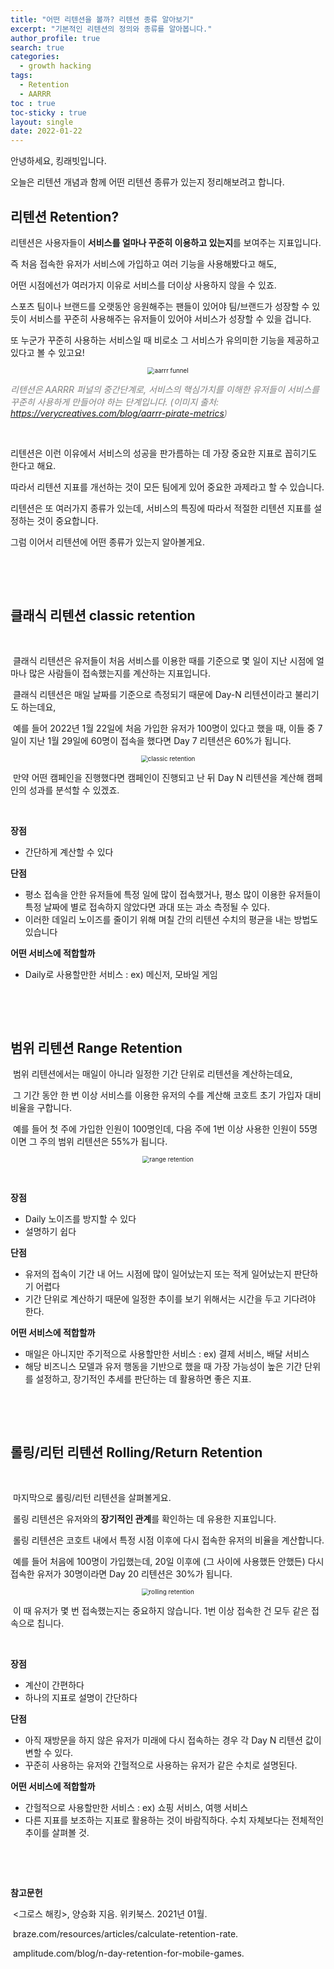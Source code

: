 ```yaml
---
title: "어떤 리텐션을 볼까? 리텐션 종류 알아보기"
excerpt: "기본적인 리텐션의 정의와 종류를 알아봅니다."
author_profile: true
search: true
categories: 
  - growth hacking
tags: 
  - Retention
  - AARRR
toc : true
toc-sticky : true
layout: single
date: 2022-01-22
---
```




안녕하세요, 킹래빗입니다.    

오늘은 리텐션 개념과 함께 어떤 리텐션 종류가 있는지 정리해보려고 합니다.    



## 리텐션 Retention?

리텐션은 사용자들이 **서비스를 얼마나 꾸준히 이용하고 있는지**를 보여주는 지표입니다.    

즉 처음 접속한 유저가 서비스에 가입하고 여러 기능을 사용해봤다고 해도,     

어떤 시점에선가 여러가지 이유로 서비스를 더이상 사용하지 않을 수 있죠.    

스포츠 팀이나 브랜드를 오랫동안 응원해주는 팬들이 있어야 팀/브랜드가 성장할 수 있듯이 서비스를 꾸준히 사용해주는 유저들이 있어야 서비스가 성장할 수 있을 겁니다.   

또 누군가 꾸준히 사용하는 서비스일 때 비로소 그 서비스가 유의미한 기능을 제공하고 있다고 볼 수 있고요!    

<p align="center"><img src="/assets/images/retention/aarrr-pirate-metrics.png" alt="aarrr funnel" style="zoom:70%;" /></p>

*<span style="color:grey">리텐션은 AARRR 퍼널의 중간단계로, 서비스의 핵심가치를 이해한 유저들이 서비스를 꾸준히 사용하게 만들어야 하는 단계입니다. (이미지 출처: https://verycreatives.com/blog/aarrr-pirate-metrics)</span>*

​    

리텐션은 이런 이유에서 서비스의 성공을 판가름하는 데 가장 중요한 지표로 꼽히기도 한다고 해요.    

따라서 리텐션 지표를 개선하는 것이 모든 팀에게 있어 중요한 과제라고 할 수 있습니다.     

리텐션은 또 여러가지 종류가 있는데, 서비스의 특징에 따라서 적절한 리텐션 지표를 설정하는 것이 중요합니다.    

그럼 이어서 리텐션에 어떤 종류가 있는지 알아볼게요.     

​    

​    

## 클래식 리텐션 classic retention

​     

​	클래식 리텐션은 유저들이 처음 서비스를 이용한 때를 기준으로 몇 일이 지난 시점에 얼마나 많은 사람들이 접속했는지를 계산하는 지표입니다.    

​	클래식 리텐션은 매일 날짜를 기준으로 측정되기 때문에 Day-N 리텐션이라고 불리기도 하는데요,    

​	예를 들어 2022년 1월 22일에 처음 가입한 유저가 100명이 있다고 했을 때, 이들 중 7일이 지난 1월 29일에 60명이 접속을 했다면 Day 7 리텐션은 60%가 됩니다.    

<p align="center"><img src="/assets/images/retention/classic_retention.png" alt="classic retention" style="zoom:70%;" /></p>

​	만약 어떤 캠페인을 진행했다면 캠페인이 진행되고 난 뒤 Day N 리텐션을 계산해 캠페인의 성과를 분석할 수 있겠죠.    

​    

**장점** 

- 간단하게 계산할 수 있다

**단점**

- 평소 접속을 안한 유저들에 특정 일에 많이 접속했거나, 평소 많이 이용한 유저들이 특정 날짜에 별로 접속하지 않았다면 과대 또는 과소 측정될 수 있다. 
- 이러한 데일리 노이즈를 줄이기 위해 며칠 간의 리텐션 수치의 평균을 내는 방법도 있습니다

**어떤 서비스에 적합할까**

- Daily로 사용할만한 서비스 : ex) 메신저, 모바일 게임

​    

​    

## 범위 리텐션 Range Retention 



​	범위 리텐션에서는 매일이 아니라 일정한 기간 단위로 리텐션을 계산하는데요,    

​	그 기간 동안 한 번 이상 서비스를 이용한 유저의 수를 계산해 코호트 초기 가입자 대비 비율을 구합니다.    

​	예를 들어 첫 주에 가입한 인원이 100명인데, 다음 주에 1번 이상 사용한 인원이 55명이면 그 주의 범위 리텐션은 55%가 됩니다.    

<p align="center"><img src="/assets/images/retention/range_retention.png" alt="range retention" style="zoom:70%;" /></p>

​    

**장점**

- Daily 노이즈를 방지할 수 있다
- 설명하기 쉽다

**단점**

- 유저의 접속이 기간 내 어느 시점에 많이 일어났는지 또는 적게 일어났는지 판단하기 어렵다
- 기간 단위로 계산하기 때문에 일정한 추이를 보기 위해서는 시간을 두고 기다려야 한다.

**어떤 서비스에 적합할까**

- 매일은 아니지만 주기적으로 사용할만한 서비스 : ex) 결제 서비스, 배달 서비스
- 해당 비즈니스 모델과 유저 행동을 기반으로 했을 때 가장 가능성이 높은 기간 단위를 설정하고, 장기적인 추세를 판단하는 데 활용하면 좋은 지표.    

​    

​    

## 롤링/리턴 리텐션 Rolling/Return Retention 

​    	

​	마지막으로 롤링/리턴 리텐션을 살펴볼게요.    

​	롤링 리텐션은 유저와의 **장기적인 관계**를 확인하는 데 유용한 지표입니다.    

​	롤링 리텐션은 코호트 내에서 특정 시점 이후에 다시 접속한 유저의 비율을 계산합니다.    

​	예를 들어 처음에 100명이 가입했는데, 20일 이후에 (그 사이에 사용했든 안했든) 다시 	접속한 유저가 30명이라면 Day 20 리텐션은 30%가 됩니다.    

<p align="center"><img src="/assets/images/retention/rolling_retention.png" alt="rolling retention" style="zoom:70%;" /></p>

​	이 때 유저가 몇 번 접속했는지는 중요하지 않습니다. 1번 이상 접속한 건 모두 같은 접속으로 칩니다.    

​    

**장점**

- 계산이 간편하다
- 하나의 지표로 설명이 간단하다

**단점**

- 아직 재방문을 하지 않은 유저가 미래에 다시 접속하는 경우 각 Day N 리텐션 값이 변할 수 있다.
- 꾸준히 사용하는 유저와 간헐적으로 사용하는 유저가 같은 수치로 설명된다.    

**어떤 서비스에 적합할까**

- 간헐적으로 사용할만한 서비스 : ex) 쇼핑 서비스, 여행 서비스
- 다른 지표를 보조하는 지표로 활용하는 것이 바람직하다. 수치 자체보다는 전체적인 추이를 살펴볼 것.        

​    

​    

**참고문헌**

​	<그로스 해킹>, 양승화 지음. 위키북스. 2021년 01월.    

​	braze.com/resources/articles/calculate-retention-rate.   

​	amplitude.com/blog/n-day-retention-for-mobile-games.   






